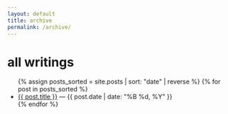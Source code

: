 ```yaml
---
layout: default
title: archive
permalink: /archive/
---
```


# all writings

<ul>
{% assign posts_sorted = site.posts | sort: "date" | reverse %}
{% for post in posts_sorted %}
  <li>
    <a href="{{ post.url | relative_url }}">{{ post.title }}</a>
    <span class="muted small">— {{ post.date | date: "%B %d, %Y" }}</span>
  </li>
{% endfor %}
</ul>
